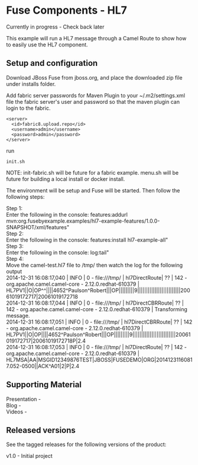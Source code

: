 Fuse Components - HL7
======================================================
Currently in progress - Check back later

This example will run a HL7 message through a Camel Route to show how to easily use the HL7 component.


Setup and configuration
-----------------------

Download JBoss Fuse from jboss.org, and place the downloaded zip file under installs folder.

Add fabric server passwords for Maven Plugin to your ~/.m2/settings.xml file the fabric server's user and password so that the maven plugin can login to the fabric.

```
<server>
  <id>fabric8.upload.repo</id>
  <username>admin</username>
  <password>admin</password>
</server>
```

run 
```
init.sh
```
NOTE: init-fabric.sh will be future for a fabric example.  menu.sh will be future for building a local install or docker install.

The environment will be setup and Fuse will be started.  Then follow the following steps:

Step 1:  
  Enter the following in the console: features:addurl mvn:org.fusebyexample.examples/hl7-example-features/1.0.0-SNAPSHOT/xml/features"  
Step 2:  
  Enter the following in the console: features:install hl7-example-all"  
Step 3:  
  Enter the following in the console: log:tail"  
Step 4:  
  Move the camel-test.hl7 file to /tmp/ then watch the log for the following output  
2014-12-31 16:08:17,040 | INFO  | 0 - file:///tmp/ | hl7DirectRoute| ?? | 142 - org.apache.camel.camel-core - 2.12.0.redhat-610379 | HL7PV1||O|OP^^||||4652^Paulson^Robert|||OP|||||||||9|||||||||||||||||||||||||20061019172717|20061019172718  
2014-12-31 16:08:17,044 | INFO  | 0 - file:///tmp/ | hl7DirectCBRRoute| ?? | 142 - org.apache.camel.camel-core - 2.12.0.redhat-610379 | Transforming message.  
2014-12-31 16:08:17,051 | INFO  | 0 - file:///tmp/ | hl7DirectCBRRoute| ?? | 142 - org.apache.camel.camel-core - 2.12.0.redhat-610379 | HL7PV1||O|OP||||4652^Paulson^Robert|||OP|||||||||9|||||||||||||||||||||||||20061019172717|20061019172718P|2.4  
2014-12-31 16:08:17,053 | INFO  | 0 - file:///tmp/ | hl7DirectRoute| ?? | 142 - org.apache.camel.camel-core - 2.12.0.redhat-610379 | HL7MSA|AA|MSGID12349876TEST|JBOSS|FUSEDEMO|ORG|20141231160817.052-0500||ACK^A01|2|P|2.4  

Supporting Material
-------------------

Presentation -  
Blog -  
Videos -   


Released versions
-----------------

See the tagged releases for the following versions of the product:

v1.0 - Initial project
